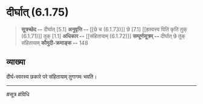 # दीर्घात् (6.1.75)
> **सूत्रच्छेद --** दीर्घात् [5.1]
> **अनुवृत्ति --** [[छे च (6.1.73)]] छे [7.1] [[ह्रस्वस्य पिति कृति तुक् (6.1.71)]] तुक् [1.1]
> **अधिकार --** [[संहितायाम् (6.1.72)]]
> **सम्पूर्णसूत्रम् --** दीर्घात् छे तुक् संहितायाम्
> **कौमुदी-क्रमाङ्क --** 148

## व्याख्या

दीर्घ-स्वरस्य छकारे परे संहितायाम् तुगागमः भवति।

---
#सूत्र #विधि 